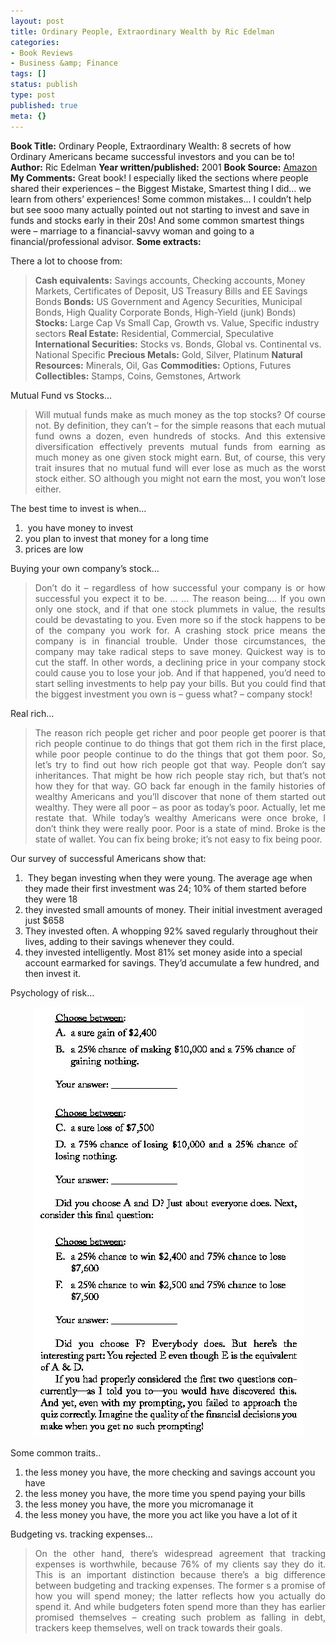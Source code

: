 ```yaml
---
layout: post
title: Ordinary People, Extraordinary Wealth by Ric Edelman
categories:
- Book Reviews
- Business &amp; Finance
tags: []
status: publish
type: post
published: true
meta: {}
---
```

<strong>Book Title:</strong> Ordinary People, Extraordinary Wealth: 8 secrets of how Ordinary Americans became successful investors and you can be to!
<strong>Author:</strong> Ric Edelman
<strong>Year written/published:</strong> 2001
<strong>Book Source:</strong> <a href="http://www.amazon.com/Ordinary-People-Extraordinary-Wealth-Investors/dp/0062736868/ref=pd_bbs_sr_1/002-7792776-8528010?ie=UTF8&amp;s=books&amp;qid=1187350493&amp;sr=8-1">Amazon</a>
<strong>My Comments:</strong> Great book! I especially liked the sections where people shared their experiences – the Biggest Mistake, Smartest thing I did… we learn from others’ experiences! Some common mistakes… I couldn’t help but see sooo many actually pointed out not starting to invest and save in funds and stocks early in their 20s! And some common smartest things were – marriage to a financial-savvy woman and going to a financial/professional advisor.
<strong>Some extracts:</strong>

There a lot to choose from:
<blockquote><strong>Cash equivalents:</strong> Savings accounts, Checking accounts, Money Markets, Certificates of Deposit, US Treasury Bills and EE Savings Bonds
<strong>Bonds:</strong> US Government and Agency Securities, Municipal Bonds, High Quality Corporate Bonds, High-Yield (junk) Bonds)
<strong>Stocks:</strong> Large Cap Vs Small Cap, Growth vs. Value, Specific industry sectors
<strong>Real Estate:</strong> Residential, Commercial, Speculative
<strong>International Securities:</strong> Stocks vs. Bonds, Global vs. Continental vs. National Specific
<strong>Precious Metals:</strong> Gold, Silver, Platinum
<strong>Natural Resources:</strong> Minerals, Oil, Gas
<strong>Commodities:</strong> Options, Futures
<strong>Collectibles:</strong> Stamps, Coins, Gemstones, Artwork</blockquote>
Mutual Fund vs Stocks…
<blockquote>
<p align="justify">Will mutual funds make as much money as the top stocks? Of course not. By definition, they can’t – for the simple reasons that each mutual fund owns a dozen, even hundreds of stocks. And this extensive diversification effectively prevents mutual funds from earning as much money as one given stock might earn. But, of course, this very trait insures that no mutual fund will ever lose as much as the worst stock either. SO although you might not earn the most, you won’t lose either.</p>
</blockquote>
The best time to invest is when…
<ol>
	<li> you have money to invest</li>
	<li>you plan to invest that money for a long time</li>
	<li>prices are low</li>
</ol>
Buying your own company’s stock…
<blockquote>
<p align="justify">Don’t do it – regardless of how successful your company is or how successful you expect it to be. … … The reason being…. If you own only one stock, and if that one stock plummets in value, the results could be devastating to you. Even more so if the stock happens to be of the company you work for. A crashing stock price means the company is in financial trouble. Under those circumstances, the company may take radical steps to save money. Quickest way is to cut the staff. In other words, a declining price in your company stock could cause you to lose your job. And if that happened, you’d need to start selling investments to help pay your bills. But you could find that the biggest investment you own is – guess what? – company stock!</p>
</blockquote>
Real rich…
<blockquote>
<p align="justify">The reason rich people get richer and poor people get poorer is that rich people continue to do things that got them rich in the first place, while poor people continue to do the things that got them poor. So, let’s try to find out how rich people got that way. People don’t say inheritances. That might be how rich people stay rich, but that’s not how they for that way. GO back far enough in the family histories of wealthy Americans and you’ll discover that none of them started out wealthy. They were all poor – as poor as today’s poor. Actually, let me restate that. While today’s wealthy Americans were once broke, I don’t think they were really poor. Poor is a state of mind. Broke is the state of wallet. You can fix being broke; it’s not easy to fix being poor.</p>
</blockquote>
Our survey of successful Americans show that:
<ol>
	<li> They began investing when they were young. The average age when they made their first investment was 24; 10% of them started before they were 18</li>
	<li>they invested small amounts of money. Their initial investment averaged just $658</li>
	<li>They invested often. A whopping 92% saved regularly throughout their lives, adding to their savings whenever they could.</li>
	<li>they invested intelligently. Most 81% set money aside into a special account earmarked for savings. They’d accumulate a few hundred, and then invest it.</li>
</ol>
Psychology of risk…
<p align="center"><img src="/img/weal256798547894789.jpg" /></p>
Some common traits..
<ol>
	<li>the less money you have, the more checking and savings account you have</li>
	<li>the less money you have, the more time you spend paying your bills</li>
	<li>the less money you have, the more you micromanage it</li>
	<li>the less money you have, the more you act like you have a lot of it</li>
</ol>
Budgeting vs. tracking expenses…
<blockquote>
<p align="justify">On the other hand, there’s widespread agreement that tracking expenses is worthwhile, because 76% of my clients say they do it. This is an important distinction because there’s a big difference between budgeting and tracking expenses. The former s a promise of how you will spend money; the latter reflects how you actually do spend it. And while budgeters foten spend more than they has earlier promised themselves – creating such problem as falling in debt, trackers keep themselves, well on track towards their goals.</p>
</blockquote>
